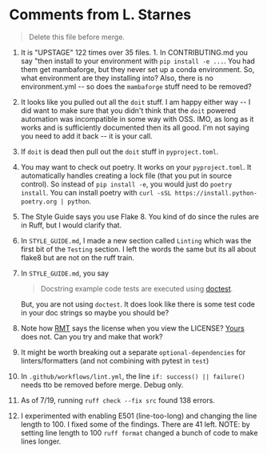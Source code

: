 # Comments from L. Starnes

> Delete this file before merge.

1. It is "UPSTAGE" 122 times over 35 files. 1. In CONTRIBUTING.md you say "then install to your environment with `pip install -e ...`. You had them get mambaforge, but they never set up a conda environment. So, what environment are they installing into? Also, there is no environment.yml -- so does  the `mambaforge` stuff need to be removed? 
1. It looks like you pulled out all the `doit` stuff. I am happy either way -- I did want to make sure that you didn't think that the `doit` powered automation was incompatible in some way with OSS. IMO, as long as it works and is sufficiently documented then its all good. I'm not saying you need to add it back -- it is your call.
1. If `doit` is dead then pull out the `doit` stuff in `pyproject.toml`.
1. You may want to check out poetry. It works on your `pyproject.toml`. It automatically handles creating a lock file (that you put in source control). So instead of `pip install -e`, you would just do `poetry install`. You can install poetry with `curl -sSL https://install.python-poetry.org | python`.
1. The Style Guide says you use Flake 8. You kind of do since the rules are in Ruff, but I would clarify that.
1. In `STYLE_GUIDE.md`, I made a new section called `Linting` which was the first bit of the `Testing` section. I left the words the same but its all about flake8 but are not on the ruff train.
1. In `STYLE_GUIDE.md`, you say
    > Docstring example code tests are executed using [doctest](https://docs.python.org/3/library/doctest.html).

    But, you are not using `doctest`. It does look like there is some test code in your doc strings so maybe you should be?
1. Note how [RMT](https://github.com/gtri/rapid-modeling-tools/blob/master/LICENSE) says the license when you view the LICENSE? [Yours](https://github.com/JamesArruda/upstage/blob/main/LICENSE) does not. Can you try and make that work?
1. It might be worth breaking out a separate `optional-dependencies` for linters/formatters (and not combining with pytest in `test`)
1. In `.github/workflows/lint.yml`, the line `if: success() || failure()` needs tto be removed before merge. Debug only.
1. As of 7/19, running `ruff check --fix src` found 138 errors.
1. I experimented with enabling E501 (line-too-long) and changing the line length to 100. I fixed some of the findings. There are 41 left. NOTE: by setting line length to 100 `ruff format` changed a bunch of code to make lines longer.